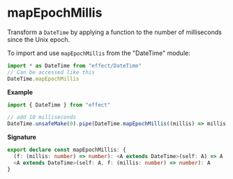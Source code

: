# mapEpochMillis

Transform a `DateTime` by applying a function to the number of milliseconds
since the Unix epoch.

To import and use `mapEpochMillis` from the "DateTime" module:

```ts
import * as DateTime from "effect/DateTime"
// Can be accessed like this
DateTime.mapEpochMillis
```

**Example**

```ts
import { DateTime } from "effect"

// add 10 milliseconds
DateTime.unsafeMake(0).pipe(DateTime.mapEpochMillis((millis) => millis + 10))
```

**Signature**

```ts
export declare const mapEpochMillis: {
  (f: (millis: number) => number): <A extends DateTime>(self: A) => A
  <A extends DateTime>(self: A, f: (millis: number) => number): A
}
```
